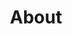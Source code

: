 ---
layout: about
title: About
permalink: /

profile:
  align: right
  image: me.png
  image_circular: true 

education: true
work_experience: true
selected_papers: true 
written_works: true 
---